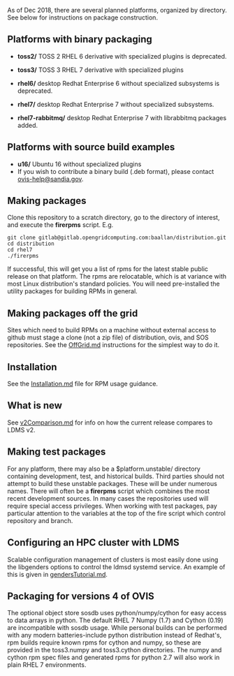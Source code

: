 As of Dec 2018, there are several planned platforms, organized by directory. See below for instructions on package construction.

## Platforms with binary packaging

* **toss2/** TOSS 2 RHEL 6 derivative with specialized plugins is deprecated.

* **toss3/** TOSS 3 RHEL 7 derivative with specialized plugins
* **rhel6/** desktop Redhat Enterprise 6 without specialized subsystems is deprecated.
* **rhel7/** desktop Redhat Enterprise 7 without specialized subsystems.
* **rhel7-rabbitmq/** desktop Redhat Enterprise 7 with librabbitmq packages added.

## Platforms with source build examples
* **u16/** Ubuntu 16 without specialized plugins
 * If you wish to contribute a binary build (.deb format), please contact ovis-help@sandia.gov.

## Making packages
Clone this repository to a scratch directory, go to the directory of interest, and execute the **firerpms** script. E.g.

    git clone gitlab@gitlab.opengridcomputing.com:baallan/distribution.git
    cd distribution
    cd rhel7
    ./firerpms

If successful, this will get you a list of rpms for the latest stable public release on that platform. The rpms are relocatable, which is at variance with most Linux distribution's standard policies.
You will need pre-installed the utility packages for building RPMs in general.

## Making packages off the grid
Sites which need to build RPMs on a machine without external access to github
must stage a clone (not a zip file) of distribution, ovis, and SOS repositories.
See the [OffGrid.md](OffGrid.md) instructions for the simplest way to do it.

## Installation
See the [Installation.md](Installation.md) file for RPM usage guidance.

## What is new
See [v2Comparison.md](v2Comparison.md) for info on how the current release compares to LDMS v2.

## Making test packages
For any platform, there may also be a $platform.unstable/ directory containing development, test, and historical builds. Third parties should not attempt to build these unstable packages.
These will be under numerous names. There will often be a **firerpms** script which combines the most recent development sources. In many cases the repositories used will require special access privileges.
When working with test packages, pay particular attention to the variables at the top of the fire script which control repository and branch.

## Configuring an HPC cluster with LDMS

Scalable configuration management of clusters is most easily done using the libgenders
options to control the ldmsd systemd service. An example of this is given in [gendersTutorial.md](gendersTutorial.md).

## Packaging for versions 4 of OVIS
The optional object store sosdb uses python/numpy/cython for easy access to data arrays in python.
The default RHEL 7 Numpy (1.7) and Cython (0.19) are incompatible with sosdb usage.
While personal builds can be performed with any modern batteries-include python distribution instead of Redhat's,
rpm builds require known rpms for cython and numpy, so these are provided in the toss3.numpy and toss3.cython directories.
The numpy and cython rpm spec files and generated rpms for python 2.7 will also work in plain RHEL 7 environments.
